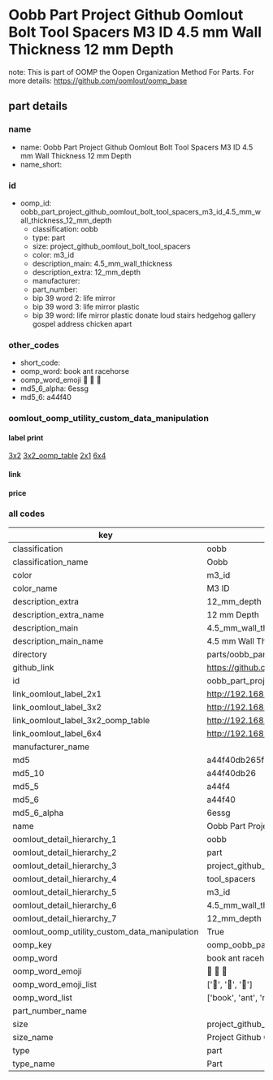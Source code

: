# Oobb Part Project Github Oomlout Bolt Tool Spacers M3 ID 4.5 mm Wall Thickness 12 mm Depth  

note: This is part of OOMP the Oopen Organization Method For Parts. For more details: https://github.com/oomlout/oomp_base

##  part details
  







### name
* name: Oobb Part Project Github Oomlout Bolt Tool Spacers M3 ID 4.5 mm Wall Thickness 12 mm Depth
* name_short: 
### id
* oomp_id: oobb_part_project_github_oomlout_bolt_tool_spacers_m3_id_4.5_mm_wall_thickness_12_mm_depth
  * classification: oobb
  * type: part
  * size: project_github_oomlout_bolt_tool_spacers
  * color: m3_id
  * description_main: 4.5_mm_wall_thickness
  * description_extra: 12_mm_depth
  * manufacturer: 
  * part_number: 
  * bip 39 word 2: life mirror
  * bip 39 word 3: life mirror plastic
  * bip 39 word: life mirror plastic donate loud stairs hedgehog gallery gospel address chicken apart

### other_codes
* short_code: 
* oomp_word: book ant racehorse
* oomp_word_emoji :book: :ant: :racehorse:
* md5_6_alpha: 6essg
* md5_6: a44f40






### oomlout_oomp_utility_custom_data_manipulation
#### label print
[3x2](http://192.168.1.245:1112/?label=oomp%206essg)
[3x2_oomp_table](http://192.168.1.108:1112/?label=oomp%206essg)
[2x1](http://192.168.1.242:1112/?label=oomp%206essg)
[6x4](http://192.168.1.55:1112/?label=oomp%206essg)    

#### link

                              

#### price







### all codes 
| key | value |  
| --- | --- |  
| classification | oobb |  
| classification_name | Oobb |  
| color | m3_id |  
| color_name | M3 ID |  
| description_extra | 12_mm_depth |  
| description_extra_name | 12 mm Depth |  
| description_main | 4.5_mm_wall_thickness |  
| description_main_name | 4.5 mm Wall Thickness |  
| directory | parts/oobb_part_project_github_oomlout_bolt_tool_spacers_m3_id_4.5_mm_wall_thickness_12_mm_depth |  
| github_link | https://github.com/oomlout/oomlout_oomp_part_src/tree/main/parts/oobb_part_project_github_oomlout_bolt_tool_spacers_m3_id_4.5_mm_wall_thickness_12_mm_depth |  
| id | oobb_part_project_github_oomlout_bolt_tool_spacers_m3_id_4.5_mm_wall_thickness_12_mm_depth |  
| link_oomlout_label_2x1 | http://192.168.1.242:1112/?label=oomp%206essg |  
| link_oomlout_label_3x2 | http://192.168.1.245:1112/?label=oomp%206essg |  
| link_oomlout_label_3x2_oomp_table | http://192.168.1.108:1112/?label=oomp%206essg |  
| link_oomlout_label_6x4 | http://192.168.1.55:1112/?label=oomp%206essg |  
| manufacturer_name |  |  
| md5 | a44f40db265f0d53514214114c23640a |  
| md5_10 | a44f40db26 |  
| md5_5 | a44f4 |  
| md5_6 | a44f40 |  
| md5_6_alpha | 6essg |  
| name | Oobb Part Project Github Oomlout Bolt Tool Spacers M3 ID 4.5 mm Wall Thickness 12 mm Depth |  
| oomlout_detail_hierarchy_1 | oobb |  
| oomlout_detail_hierarchy_2 | part |  
| oomlout_detail_hierarchy_3 | project_github_bolt |  
| oomlout_detail_hierarchy_4 | tool_spacers |  
| oomlout_detail_hierarchy_5 | m3_id |  
| oomlout_detail_hierarchy_6 | 4.5_mm_wall_thickness |  
| oomlout_detail_hierarchy_7 | 12_mm_depth |  
| oomlout_oomp_utility_custom_data_manipulation | True |  
| oomp_key | oomp_oobb_part_project_github_oomlout_bolt_tool_spacers_m3_id_4.5_mm_wall_thickness_12_mm_depth |  
| oomp_word | book ant racehorse |  
| oomp_word_emoji | :book: :ant: :racehorse: |  
| oomp_word_emoji_list | [':book:', ':ant:', ':racehorse:'] |  
| oomp_word_list | ['book', 'ant', 'racehorse'] |  
| part_number_name |  |  
| size | project_github_oomlout_bolt_tool_spacers |  
| size_name | Project Github Oomlout Bolt Tool Spacers |  
| type | part |  
| type_name | Part |  
